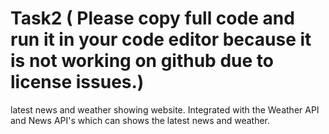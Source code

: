 # Task2 ( Please copy full code and run it in your code editor because it is not working on github due to license issues.)
latest news and weather showing website. Integrated with the Weather API and News API's which can shows the latest news and weather. 

